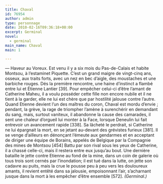 ```yaml
---
title: Chaval
id: 76954
author: admin
type: personnage
date: 2010-02-16T09:36:18+00:00
excerpt: Germinal
novel:
  - germinal
main_name: Chaval
main: 1

---
```

— Haveur au Voreux. Est venu il y a six mois du Pas-de-Calais et habite Montsou, à l&rsquo;estaminet Piquette. C&rsquo;est un grand maigre de vingt-cinq ans, osseux, aux traits forts, avec un nez en bec d&rsquo;aigle, des moustaches et une barbiche rouges. Dés la première rencontre, une haine d&rsquo;instinct a flambé entre lui et Étienne Lantier [39]. Pour empêcher celui-ci d&rsquo;être l&rsquo;amant de Catherine Maheu, il a voulu posséder cette fille non encore nubile et il ne tient à la garder, elle ne lui est chère que par hostilité jalouse contre l&rsquo;autre. Quand Etienne devient l&rsquo;un des maîtres du coron, Chaval est mordu d&rsquo;envie ; pendant, la grève, la rage de triompher l&rsquo;amène à surenchérir en demandant du sang, mais, surtout vaniteux, il abandonne la cause des camarades, il sent une chaleur d&rsquo;orgueil lui monter à la Face, lorsque Deneulin lui fait entrevoir un avancement rapide [338]. Sa lâcheté le perdrait, si Catherine ne lui épargnait la mort, en se jetant au-devant des grévistes furieux [381]. Il se venge d&rsquo;ailleurs en dénonçant l&rsquo;émeute aux gendarmes et en acceptant de diriger une équipe de Borains, appelés de Belgique par la Compagnie des mines de Montsou [454] Battu par son rival sous les yeux de Catherine, il a chassé celle-ci, mais il restera entre eux jusqu&rsquo;au bout. Une dernière bataille le jette contre Etienne au fond de la mine, dans un coin de galerie où tous trois sont cernés par l&rsquo;inondation; il est tué dans la lutte, on jette son cadavre au puits, mais la crue le pousse peu à peu vers les douloureux amants, il revient entêté dans sa jalousie, empoisonnant l&rsquo;air, s&rsquo;acharnant jusque dans la mort à les empêcher d&rsquo;être ensemble [572]. _(Germinal.)_